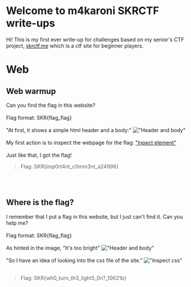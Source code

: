 # Welcome to m4karoni SKRCTF write-ups
Hi! This is my first ever write-up for challenges based on my senior's CTF project, [skrctf.me](skrctf.me) which is a ctf site for beginner players.

# Web

## Web warmup

Can you find the flag in this website?
<br/><br/>
Flag format: SKR{flag_flag}
<br/><br/>
"At first, it shows a simple html header and a body:"
!["Header and body"](https://user-images.githubusercontent.com/70287409/122788142-9f318380-d2e8-11eb-8f8e-ba98d1f4837a.png)
<br/><br/>
My first action is to inspect the webpage for the flag:
["Inpect element"](https://user-images.githubusercontent.com/70287409/122788412-e455b580-d2e8-11eb-89ab-e08f7739cd0d.png)
<br/><br/>
Just like that, I got the flag!
> Flag: SKR{imp0rt4nt_c0mm3nt_a24996}

<br/><br/>
## Where is the flag?
I remember that I put a flag in this website, but I just can't find it. Can you help me?
<br/><br/>
Flag format: SKR{flag_flag}
<br/><br/>
As hinted in the image, "It's too bright"
!["Header and body"](https://user-images.githubusercontent.com/70287409/122788945-647c1b00-d2e9-11eb-948a-5fb9bd5d0e1e.png)
<br/><br/>
"So I have an idea of looking into the css file of the site."
!["Inspect css"](https://user-images.githubusercontent.com/70287409/122789167-98efd700-d2e9-11eb-8de5-015e963d5d9c.png)
<br/><br/>
> Flag: SKR{wh0_turn_th3_light5_0n?\_10621b}


